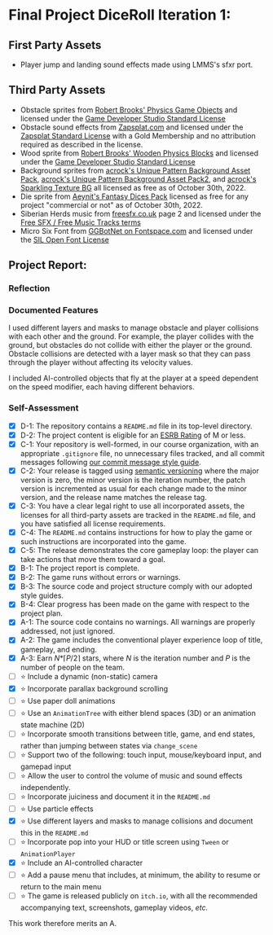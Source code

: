 # Final Project DiceRoll Iteration 1:

## First Party Assets

- Player jump and landing sound effects made using LMMS's sfxr port.

## Third Party Assets

- Obstacle sprites from [Robert Brooks' Physics Game Objects](https://www.gamedeveloperstudio.com/graphics/viewgraphic.php?page-name=Physics-game-objects&item=1c4p841t4d6u0y7f7a) and licensed under the [Game Developer Studio Standard License](https://www.gamedeveloperstudio.com/license.php)
- Obstacle sound effects from [Zapsplat.com](https://www.zapsplat.com/gold-member-home/) and licensed under the [Zapsplat Standard License](https://www.zapsplat.com/license-type/standard-license/) with a Gold Membership and no attribution required as described in the license.
- Wood sprite from [Robert Brooks' Wooden Physics Blocks](https://www.gamedeveloperstudio.com/graphics/viewgraphic.php?page-name=Wooden-physics-blocks&item=1d4m810z4w5d2e863c) and licensed under the [Game Developer Studio Standard License](https://www.gamedeveloperstudio.com/license.php)
- Background sprites from [acrock's Unique Pattern Background Asset Pack](https://acrock.itch.io/pattern-bg-asset-acrock), [acrock's Unique Pattern Background Asset Pack2](https://acrock.itch.io/pattern-bg2-asset-acrock), and [acrock's Sparkling Texture BG](https://acrock.itch.io/sparkinlg-bg-asset-acrock) all licensed as free as of October 30th, 2022.
- Die sprite from [Aeynit's Fantasy Dices Pack](https://aeynit.itch.io/fantasy-dices-pack) licensed as free for any project "commercial or not" as of October 30th, 2022.
- Siberian Herds music from [freesfx.co.uk](https://www.freesfx.co.uk/Category/Technological/231) page 2 and licensed under the [Free SFX / Free Music Tracks terms](https://www.freesfx.co.uk/Music.aspx)
- Micro Six Font from [GGBotNet on Fontspace.com](https://www.fontspace.com/micro-six-font-f84595) and licensed under the [SIL Open Font License](https://scripts.sil.org/cms/scripts/page.php?site_id=nrsi&id=ofl)

## Project Report:

### Reflection



### Documented Features

I used different layers and masks to manage obstacle and player collisions with each other and the ground. For example, the player collides with the ground, but obstacles do not collide with either the player or the ground. Obstacle collisions are detected with a layer mask so that they can pass through the player without affecting its velocity values.

I included AI-controlled objects that fly at the player at a speed dependent on the speed modifier, each having different behaviors.

### Self-Assessment

- [x] D-1: The repository contains a <code>README.md</code> file in its top-level directory.
- [x] D-2: The project content is eligible for an <a href="https://www.esrb.org/ratings-guide/">ESRB Rating</a> of M or less.
- [x] C-1: Your repository is well-formed, in our course organization, with an appropriate <code>.gitignore</code> file, no unnecessary files tracked, and all commit messages following <a href="https://cbea.ms/git-commit/">our commit message style guide</a>.
- [x] C-2: Your release is tagged using <a href="https://semver.org/">semantic versioning</a> where the major version is zero, the minor version is the iteration number, the patch version is incremented as usual for each change made to the minor version, and the release name matches the release tag.
- [x] C-3: You have a clear legal right to use all incorporated assets, the licenses for all third-party assets are tracked in the <code>README.md</code> file, and you have satisfied all license requirements.
- [x] C-4: The <code>README.md</code> contains instructions for how to play the game or such instructions are incorporated into the game.
- [x] C-5: The release demonstrates the core gameplay loop: the player can take actions that move them toward a goal.
- [x] B-1: The project report is complete.
- [x] B-2: The game runs without errors or warnings.
- [x] B-3: The source code and project structure comply with our adopted style guides.
- [x] B-4: Clear progress has been made on the game with respect to the project plan.
- [x] A-1: The source code contains no warnings. All warnings are properly addressed, not just ignored.
- [x] A-2: The game includes the conventional player experience loop of title, gameplay, and ending.
- [x] A-3: Earn <em>N</em>*&lceil;<em>P</em>/2&rceil; stars, where <em>N</em> is the iteration number and <em>P</em> is the number of people on the team.
- [ ] ⭐ Include a dynamic (non-static) camera
- [x] ⭐ Incorporate parallax background scrolling
- [ ] ⭐ Use paper doll animations
- [ ] ⭐ Use an <code>AnimationTree</code> with either blend spaces (3D) or an animation state machine (2D)
- [ ] ⭐ Incorporate smooth transitions between title, game, and end states, rather than jumping between states via <code>change_scene</code>
- [ ] ⭐ Support two of the following: touch input, mouse/keyboard input, and gamepad input
- [ ] ⭐ Allow the user to control the volume of music and sound effects independently.
- [ ] ⭐ Incorporate juiciness and document it in the <code>README.md</code>
- [ ] ⭐ Use particle effects
- [x] ⭐ Use different layers and masks to manage collisions and document this in the <code>README.md</code>
- [ ] ⭐ Incorporate pop into your HUD or title screen using <code>Tween</code> or <code>AnimationPlayer</code>
- [x] ⭐ Include an AI-controlled character
- [ ] ⭐ Add a pause menu that includes, at minimum, the ability to resume or return to the main menu
- [ ] ⭐ The game is released publicly on <code>itch.io</code>, with all the recommended accompanying text, screenshots, gameplay videos, <i>etc.</i>

This work therefore merits an A.